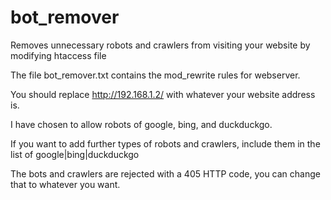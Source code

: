 # bot_remover
Removes unnecessary robots and crawlers from visiting your website by modifying htaccess file

The file bot_remover.txt contains the mod_rewrite rules for webserver.

You should replace http://192.168.1.2/ with whatever your website address is.

I have chosen to allow robots of google, bing, and duckduckgo.

If you want to add further types of robots and crawlers, include them in the list of google|bing|duckduckgo

The bots and crawlers are rejected with a 405 HTTP code, you can change that to whatever you want.
